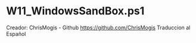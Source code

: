 # W11_WindowsSandBox.ps1
Creador: ChrisMogis - Github https://github.com/ChrisMogis
Traduccion al Español

